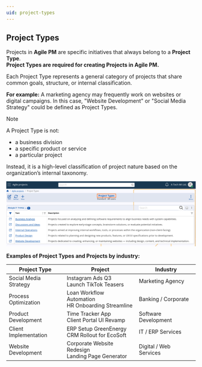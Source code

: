 ```yaml
---
uid: project-types
---
```


## Project Types

Projects in **Agile PM** are specific initiatives that always belong to a **Project Type**.  
**Project Types are required for creating Projects in Agile PM.**

Each Project Type represents a general category of projects that share common goals, structure, or internal classification.

**For example:** 
A marketing agency may frequently work on websites or digital campaigns. In this case, "Website Development" or "Social Media Strategy" could be defined as Project Types.

> [!Note]
> A Project Type is not:
> - a business division  
> - a specific product or service  
> - a particular project  
> 
> Instead, it is a high-level classification of project nature based on the organization’s internal taxonomy.

![Project_Types](pictures/project-types.png)

**Examples of Project Types and Projects by industry:**

| **Project Type**         | **Project**                                              | **Industry**               |
|--------------------------|----------------------------------------------------------|----------------------------|
| Social Media Strategy    | Instagram Ads Q3<br>Launch TikTok Teasers                | Marketing Agency           |
| Process Optimization     | Loan Workflow Automation<br>HR Onboarding Streamline     | Banking / Corporate        |
| Product Development      | Time Tracker App<br>Client Portal UI Revamp              | Software Development       |
| Client Implementation    | ERP Setup GreenEnergy<br>CRM Rollout for EcoSoft         | IT / ERP Services          |
| Website Development      | Corporate Website Redesign<br>Landing Page Generator     | Digital / Web Services     |

